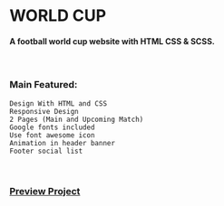 # WORLD CUP
#### A football world cup website with HTML CSS & SCSS.

<br />

### Main Featured:
    Design With HTML and CSS
    Responsive Design
    2 Pages (Main and Upcoming Match)
    Google fonts included
    Use font awesome icon
    Animation in header banner
    Footer social list

<br />

### [Preview Project](https://wasek23.github.io/world-cup/)